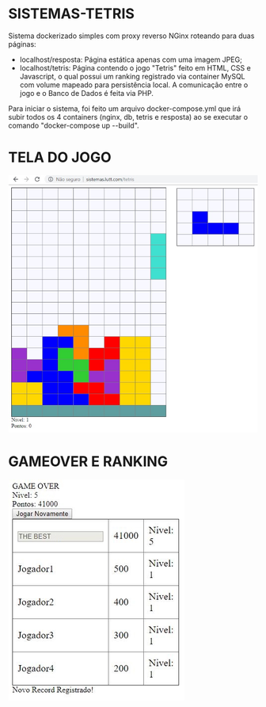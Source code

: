 # SISTEMAS-TETRIS
Sistema dockerizado simples com proxy reverso NGinx roteando para duas páginas: 
- localhost/resposta: Página estática apenas com uma imagem JPEG;
- localhost/tetris: Página contendo o jogo "Tetris" feito em HTML, CSS e Javascript, o qual possui um ranking registrado via container MySQL com volume mapeado para persistência local. A comunicação entre o jogo e o Banco de Dados é feita via PHP.

Para iniciar o sistema, foi feito um arquivo docker-compose.yml que irá subir todos os 4 containers (nginx, db, tetris e resposta) ao se  executar o comando "docker-compose up --build".

# TELA DO JOGO
![Image of tetris demo](https://github.com/luttferreira/sistemas-tetris/blob/master/tetris_demo.jpg)


# GAMEOVER E RANKING
![Image of ranking demo](https://github.com/luttferreira/sistemas-tetris/blob/master/ranking_demo.JPG)

